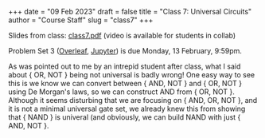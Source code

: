 +++
date = "09 Feb 2023"
draft = false
title = "Class 7: Universal Circuits"
author = "Course Staff"
slug = "class7"
+++

Slides from class: [class7.pdf](https://www.dropbox.com/s/1sbdh70qq6javef/class7.pdf?dl=0)
(video is available for students in collab)

Problem Set 3 ([Overleaf](https://www.overleaf.com/read/kvfjnywhnxrw), [Jupyter](https://uvatoc.github.io/ps/ps3.ipynb)) is due Monday, 13 February, 9:59pm.

As was pointed out to me by an intrepid student after class, what I
said about { OR, NOT } being not universal is badly wrong! One easy
way to see this is we know we can convert between { AND, NOT } and {
OR, NOT } using De Morgan's laws, so we can construct AND from { OR,
NOT }. Although it seems disturbing that we are focusing on { AND, OR,
NOT }, and it is not a minimal universal gate set, we already knew
this from showing that { NAND } is univeral (and obviously, we can
build NAND with just { AND, NOT }.